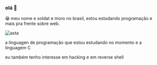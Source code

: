 ### olá 👋
😁  meu nome e soldat e moro no brasil, estou estudando programação
e mais pra frente sobre web.

![asta](https://i.pinimg.com/originals/e1/2d/07/e12d07a38e76b1017a8de84b73f7b53f.gif)

a linguagen de programação que estou estudando no momento e a linguagem C

eu também tenho interesse em hacking e em  reverse shell


